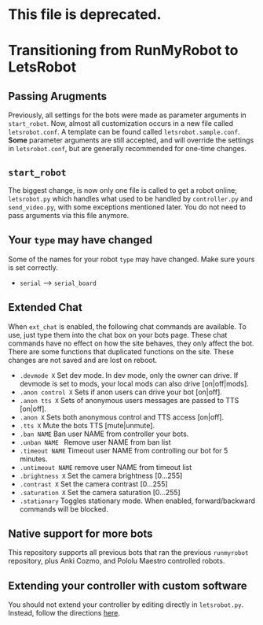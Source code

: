 # This file is deprecated.

# Transitioning from RunMyRobot to LetsRobot

## Passing Arugments
Previously, all settings for the bots were made as parameter arguments in `start_robot`. Now, almost all customization occurs in a new file called `letsrobot.conf`. A template can be found called `letsrobot.sample.conf`. **Some** parameter arguments are still accepted, and will override the settings in `letsrobot.conf`, but are generally recommended for one-time changes.

## `start_robot`
The biggest change, is now only one file is called to get a robot online; `letsrobot.py` which handles what used to be handled by `controller.py` and `send_video.py`, with some exceptions mentioned later. You do not need to pass arguments via this file anymore.

## Your `type` may have changed
Some of the names for your robot `type` may have changed. Make sure yours is set correctly.
* `serial` --> `serial_board`

## Extended Chat
When `ext_chat` is enabled, the following chat commands are available. To use, just type them into the chat box on your bots page. These chat commands have no effect on how the site behaves, they only affect the bot. There are some functions that duplicated functions on the site. These changes are not saved and are lost on reboot.
* `.devmode X` Set dev mode. In dev mode, only the owner can drive. If devmode is set to mods, your local mods can also drive [on|off|mods].
* `.anon control X` Sets if anon users can drive your bot [on|off].
* `.anon tts X` Sets of anonymous users messages are passed to TTS [on|off].
* `.anon X` Sets both anonymous control and TTS access [on|off].
* `.tts X` Mute the bots TTS [mute|unmute].
* `.ban NAME` Ban user NAME from controller your bots.
* `.unban NAME ` Remove user NAME from ban list
* `.timeout NAME` Timeout user NAME from controlling our bot for 5 minutes.
* `.untimeout NAME` remove user NAME from timeout list
* `.brightness X` Set the camera brightness [0...255]
* `.contrast X` Set the camera contrast [0...255]
* `.saturation X` Set the camera saturation [0...255]
* `.stationary` Toggles stationary mode. When enabled, forward/backward commands will be blocked.

## Native support for more bots
This repository supports all previous bots that ran the previous `runmyrobot` repository, plus Anki Cozmo, and Pololu Maestro controlled robots.

## Extending your controller with custom software
You should not extend your controller by editing directly in `letsrobot.py`. Instead, follow the directions [here](https://github.com/letsrobot/letsrobot/blob/master/documentation/EXTENDING_CONTROLLER.md).

